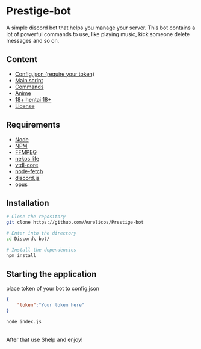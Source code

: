 # Prestige-bot

A simple discord bot that helps you manage your server. This bot contains a lot of powerful commands to use, like playing music, kick someone delete messages and so on.

## Content

* [Config.json (require your token)](#)
* [Main script](#)
* [Commands](#)
* [Anime](#)
* [18+ hentai 18+](#)
* [License](#)

## Requirements

- [Node](https://nodejs.org/en/)
- [NPM](https://www.npmjs.com/)
- [FFMPEG](https://www.ffmpeg.org/)
- [nekos.life](https://nekos.life/)
- [ytdl-core](#)
- [node-fetch](#)
- [discord.js](https://discord.js.org/#/)
- [opus](#)

## Installation

```bash
# Clone the repository
git clone https://github.com/Aurelicos/Prestige-bot

# Enter into the directory
cd Discord\ bot/

# Install the dependencies
npm install
```

## Starting the application
place token of your bot to config.json
```json
{
    "token":"Your token here"
}
```
```bash
node index.js
```
<br>
After that use $help and enjoy!
